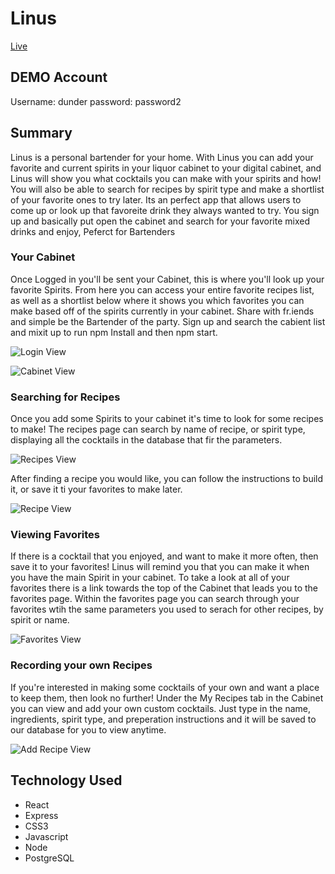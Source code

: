 # Linus

[Live](https://linus-ten.now.sh/)

## DEMO Account

Username: dunder
password: password2

## Summary

Linus is a personal bartender for your home. With Linus you can add your favorite and current spirits in your liquor cabinet to your digital cabinet, and Linus will show you what cocktails you can make with your spirits and how! You will also be able to search for recipes by spirit type and make a shortlist of your favorite ones to try later. Its an perfect app that allows users to come up or look up that favoreite drink they always wanted to try. You sign up and basically put open the cabinet and search for your favorite mixed drinks and enjoy, Peferct for Bartenders

### Your Cabinet

Once Logged in you'll be sent your Cabinet, this is where you'll look up your favorite  Spirits. From here you can access your entire favorite recipes list, as well as a shortlist below where it shows you which favorites you can make based off of the spirits currently in your cabinet. Share with fr.iends and simple be the Bartender of the party. Sign up and search the cabient list and mixit up
to run npm Install and then npm start.
 
![Login View](./READMEimg/Login-view.png)

![Cabinet View](./READMEimg/Cabinet-view.png)

### Searching for Recipes

Once you add some Spirits to your cabinet it's time to look for some recipes to make! The recipes page can search by name of recipe, or spirit type, displaying all the cocktails in the database that fir the parameters.

![Recipes View](./READMEimg/Recipes-view.png)

After finding a recipe you would like, you can follow the instructions to build it, or save it ti your favorites to make later.

![Recipe View](./READMEimg/Recipe-view.png)

### Viewing Favorites

If there is a cocktail that you enjoyed, and want to make it more often, then save it to your favorites! Linus will remind you that you can make it when you have the main Spirit in your cabinet. To take a look at all of your favorites there is a link towards the top of the Cabinet that leads you to the favorites page. Within the favorites page you can search through your favorites wtih the same parameters you used to serach for other recipes, by spirit or name.

![Favorites View](./READMEimg/Favorites-view.png)

### Recording your own Recipes

If you're interested in making some cocktails of your own and want a place to keep them, then look no further! Under the My Recipes tab in the Cabinet you can view and add your own custom cocktails. Just type in the name, ingredients, spirit type, and preperation instructions and it will be saved to our database for you to view anytime.

![Add Recipe View](./READMEimg/Add-recipe-view.png)

## Technology Used

- React
- Express
- CSS3
- Javascript
- Node
- PostgreSQL
